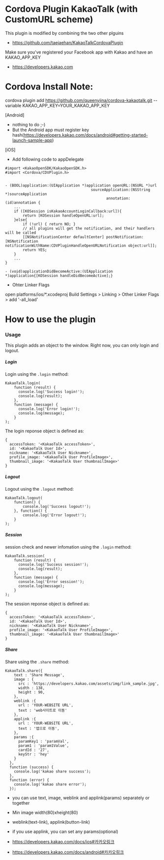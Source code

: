 Cordova Plugin KakaoTalk (with CustomURL scheme)
========================

This plugin is modified by combining the two other plguins

- https://github.com/taejaehan/KakaoTalkCordovaPlugin

Make sure you've registered your Facebook app with Kakao and have an KAKAO_APP_KEY

- https://developers.kakao.com



Cordova Install Note:
========================

cordova plugin add https://github.com/queenyjina/cordova-kakaotalk.git --variable KAKAO_APP_KEY=YOUR_KAKAO_APP_KEY

[Android]
* nothing to do ;-)
* But the Android app must register key hash(https://developers.kakao.com/docs/android#getting-started-launch-sample-app)

[iOS]
* Add following code to appDelegate

```
#import <KakaoOpenSDK/KakaoOpenSDK.h>
#import <Cordova/CDVPlugin.h>


- (BOOL)application:(UIApplication *)application openURL:(NSURL *)url
                                       sourceApplication:(NSString *)sourceApplication
                                              annotation:(id)annotation {
    ...
    if ([KOSession isKakaoAccountLoginCallback:url]){
        return [KOSession handleOpenURL:url];
    }else{
        if (!url) { return NO; }
        // all plugins will get the notification, and their handlers will be called
        [[NSNotificationCenter defaultCenter] postNotification:[NSNotification notificationWithName:CDVPluginHandleOpenURLNotification object:url]];
        return YES;
    }
    ...
}

- (void)applicationDidBecomeActive:(UIApplication *)application{[KOSession handleDidBecomeActive];}
```

* Ohter Linker Flags 

open platforms/ios/*.xcodeproj
        Build Settings > Linking > Other Linker Flags > add '-all_load'



How to use the plugin
========================

### Usage

This plugin adds an object to the window. Right now, you can only login and logout.

##### Login

Login using the `.login` method:
```
KakaoTalk.login(
    function (result) {
      console.log('Success login!');
      console.log(result);
    },
    function (message) {
      console.log('Error login!');
      console.log(message);
    }
);
```

The login reponse object is defined as:
```
{
  accessToken: '<KakaoTalk accessToken>',
  id: '<KakaoTalk User Id>',
  nickname: '<KakaoTalk User Nickname>',
  profile_image: '<KakaoTalk User ProfileImage>',
  thumbnail_image: '<KakaoTalk User thumbnailImage>'
}
```

##### Logout

Logout using the `.logout` method:
```
KakaoTalk.logout(
	function() {
		console.log('Success logout!');
	}, function() {
		console.log('Error logout!');
	}
);
```


##### Session

session check and newer infomation using the `.login` method:
```
KakaoTalk.session(
    function (result) {
      console.log('Success session!');
      console.log(result);
    },
    function (message) {
      console.log('Error session!');
      console.log(message);
    }
);
```

The session reponse object is defined as:
```
{
  accessToken: '<KakaoTalk accessToken>',
  id: '<KakaoTalk User Id>',
  nickname: '<KakaoTalk User Nickname>',
  profile_image: '<KakaoTalk User ProfileImage>',
  thumbnail_image: '<KakaoTalk User thumbnailImage>'
}
```


##### Share

Share using the `.share` method:
```
KakaoTalk.share({
    text : 'Share Message',
    image : {
      src : 'https://developers.kakao.com/assets/img/link_sample.jpg',
      width : 138, 
      height : 90,
    },
    weblink :{
      url : 'YOUR-WEBSITE URL',
      text : 'web사이트로 이동'
    },
    applink :{
      url : 'YOUR-WEBSITE URL', 
      text : '앱으로 이동',
    },
    params :{
      paramKey1 : 'paramVal',
      param1 : 'param1Value',
      cardId : '27',
      keyStr : 'hey'
    }
  },
  function (success) {
    console.log('kakao share success');
  },
  function (error) {
    console.log('kakao share error');
  });
```

- you can use text, image, weblink and applink(params) separately or together
- Min image width(80)xheight(80)
- weblink(text-link), applink(button-link)
- if you use applink, you can set any params(optional)

- https://developers.kakao.com/docs/ios#카카오링크
- https://developers.kakao.com/docs/android#카카오링크
